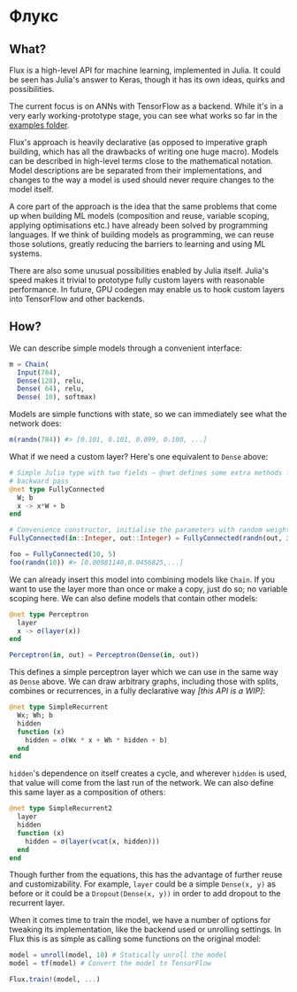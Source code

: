 # Флукс

## What?

Flux is a high-level API for machine learning, implemented in Julia. It could be seen has Julia's answer to Keras, though it has its own ideas, quirks and possibilities.

The current focus is on ANNs with TensorFlow as a backend. While it's in a very early working-prototype stage, you can see what works so far in the [examples folder](/examples).

Flux's approach is heavily declarative (as opposed to imperative graph building, which has all the drawbacks of writing one huge macro). Models can be described in high-level terms close to the mathematical notation. Model descriptions are be separated from their implementations, and changes to the way a model is used should never require changes to the model itself.

A core part of the approach is the idea that the same problems that come up when building ML models (composition and reuse, variable scoping, applying optimisations etc.) have already been solved by programming languages. If we think of building models as programming, we can reuse those solutions, greatly reducing the barriers to learning and using ML systems.

There are also some unusual possibilities enabled by Julia itself. Julia's speed makes it trivial to prototype fully custom layers with reasonable performance. In future, GPU codegen may enable us to hook custom layers into TensorFlow and other backends.

## How?

We can describe simple models through a convenient interface:

```julia
m = Chain(
  Input(784),
  Dense(128), relu,
  Dense( 64), relu,
  Dense( 10), softmax)
```

Models are simple functions with state, so we can immediately see what the network does:

```julia
m(randn(784)) #> [0.101, 0.101, 0.099, 0.100, ...]
```

What if we need a custom layer? Here's one equivalent to `Dense` above:

```julia
# Simple Julia type with two fields – @net defines some extra methods like the
# backward pass
@net type FullyConnected
  W; b
  x -> x*W + b
end

# Convenience constructor, initialise the parameters with random weights
FullyConnected(in::Integer, out::Integer) = FullyConnected(randn(out, in), randn(out))

foo = FullyConnected(10, 5)
foo(randn(10)) #> [0.00981148,0.0456825,...]
```

We can already insert this model into combining models like `Chain`. If you want to use the layer more than once or make a copy, just do so; no variable scoping here. We can also define models that contain other models:

```julia
@net type Perceptron
  layer
  x -> σ(layer(x))
end

Perceptron(in, out) = Perceptron(Dense(in, out))
```

This defines a simple perceptron layer which we can use in the same way as `Dense` above. We can draw arbitrary graphs, including those with splits, combines or recurrences, in a fully declarative way *[this API is a WIP]*:

```julia
@net type SimpleRecurrent
  Wx; Wh; b
  hidden
  function (x)
    hidden = σ(Wx * x + Wh * hidden + b)
  end
end
```

`hidden`'s dependence on itself creates a cycle, and wherever `hidden` is used, that value will come from the last run of the network. We can also define this same layer as a composition of others:

```julia
@net type SimpleRecurrent2
  layer
  hidden
  function (x)
    hidden = σ(layer(vcat(x, hidden)))
  end
end
```

Though further from the equations, this has the advantage of further reuse and customizability. For example, `layer` could be a simple `Dense(x, y)` as before or it could be a `Dropout(Dense(x, y))` in order to add dropout to the recurrent layer.

When it comes time to train the model, we have a number of options for tweaking its implementation, like the backend used or unrolling settings. In Flux this is as simple as calling some functions on the original model:

```julia
model = unroll(model, 10) # Statically unroll the model
model = tf(model) # Convert the model to TensorFlow

Flux.train!(model, ...)
```
